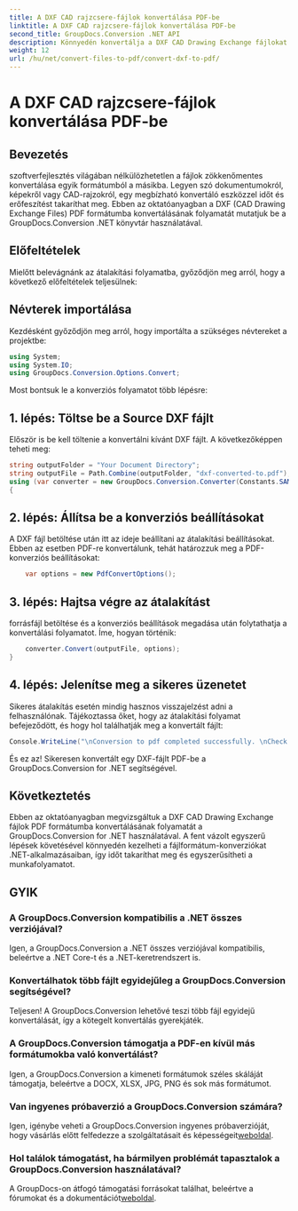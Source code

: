 ```yaml
---
title: A DXF CAD rajzcsere-fájlok konvertálása PDF-be
linktitle: A DXF CAD rajzcsere-fájlok konvertálása PDF-be
second_title: GroupDocs.Conversion .NET API
description: Könnyedén konvertálja a DXF CAD Drawing Exchange fájlokat PDF-be a GroupDocs.Conversion for .NET segítségével.
weight: 12
url: /hu/net/convert-files-to-pdf/convert-dxf-to-pdf/
---
```


# A DXF CAD rajzcsere-fájlok konvertálása PDF-be

## Bevezetés
szoftverfejlesztés világában nélkülözhetetlen a fájlok zökkenőmentes konvertálása egyik formátumból a másikba. Legyen szó dokumentumokról, képekről vagy CAD-rajzokról, egy megbízható konvertáló eszközzel időt és erőfeszítést takaríthat meg. Ebben az oktatóanyagban a DXF (CAD Drawing Exchange Files) PDF formátumba konvertálásának folyamatát mutatjuk be a GroupDocs.Conversion .NET könyvtár használatával.
## Előfeltételek
Mielőtt belevágnánk az átalakítási folyamatba, győződjön meg arról, hogy a következő előfeltételek teljesülnek:

## Névterek importálása
Kezdésként győződjön meg arról, hogy importálta a szükséges névtereket a projektbe:
```csharp
using System;
using System.IO;
using GroupDocs.Conversion.Options.Convert;
```
Most bontsuk le a konverziós folyamatot több lépésre:
## 1. lépés: Töltse be a Source DXF fájlt
Először is be kell töltenie a konvertálni kívánt DXF fájlt. A következőképpen teheti meg:
```csharp
string outputFolder = "Your Document Directory";
string outputFile = Path.Combine(outputFolder, "dxf-converted-to.pdf");
using (var converter = new GroupDocs.Conversion.Converter(Constants.SAMPLE_DXF))
{
```
## 2. lépés: Állítsa be a konverziós beállításokat
A DXF fájl betöltése után itt az ideje beállítani az átalakítási beállításokat. Ebben az esetben PDF-re konvertálunk, tehát határozzuk meg a PDF-konverziós beállításokat:
```csharp
	var options = new PdfConvertOptions();
```
## 3. lépés: Hajtsa végre az átalakítást
forrásfájl betöltése és a konverziós beállítások megadása után folytathatja a konvertálási folyamatot. Íme, hogyan történik:
```csharp
	converter.Convert(outputFile, options);
}
```
## 4. lépés: Jelenítse meg a sikeres üzenetet
Sikeres átalakítás esetén mindig hasznos visszajelzést adni a felhasználónak. Tájékoztassa őket, hogy az átalakítási folyamat befejeződött, és hogy hol találhatják meg a konvertált fájlt:
```csharp
Console.WriteLine("\nConversion to pdf completed successfully. \nCheck output in {0}", outputFolder);
```
És ez az! Sikeresen konvertált egy DXF-fájlt PDF-be a GroupDocs.Conversion for .NET segítségével.

## Következtetés
Ebben az oktatóanyagban megvizsgáltuk a DXF CAD Drawing Exchange fájlok PDF formátumba konvertálásának folyamatát a GroupDocs.Conversion for .NET használatával. A fent vázolt egyszerű lépések követésével könnyedén kezelheti a fájlformátum-konverziókat .NET-alkalmazásaiban, így időt takaríthat meg és egyszerűsítheti a munkafolyamatot.
## GYIK
### A GroupDocs.Conversion kompatibilis a .NET összes verziójával?
Igen, a GroupDocs.Conversion a .NET összes verziójával kompatibilis, beleértve a .NET Core-t és a .NET-keretrendszert is.
### Konvertálhatok több fájlt egyidejűleg a GroupDocs.Conversion segítségével?
Teljesen! A GroupDocs.Conversion lehetővé teszi több fájl egyidejű konvertálását, így a kötegelt konvertálás gyerekjáték.
### A GroupDocs.Conversion támogatja a PDF-en kívül más formátumokba való konvertálást?
Igen, a GroupDocs.Conversion a kimeneti formátumok széles skáláját támogatja, beleértve a DOCX, XLSX, JPG, PNG és sok más formátumot.
### Van ingyenes próbaverzió a GroupDocs.Conversion számára?
 Igen, igénybe veheti a GroupDocs.Conversion ingyenes próbaverzióját, hogy vásárlás előtt felfedezze a szolgáltatásait és képességeit[weboldal](https://releases.groupdocs.com/).
### Hol találok támogatást, ha bármilyen problémát tapasztalok a GroupDocs.Conversion használatával?
 A GroupDocs-on átfogó támogatási forrásokat találhat, beleértve a fórumokat és a dokumentációt[weboldal](https://forum.groupdocs.com/c/conversion/11).